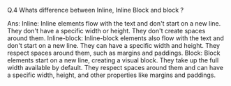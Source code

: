 Q.4 Whats difference between Inline, Inline Block and block ?

Ans: Inline:
           Inline elements flow with the text and don't start on a new line.
           They don't have a specific width or height.
           They don't create spaces around them.
Inline-block:
           Inline-block elements also flow with the text and don't start on a new line.
           They can have a specific width and height.
           They respect spaces around them, such as margins and paddings.
Block:
           Block elements start on a new line, creating a visual block.
           They take up the full width available by default.
           They respect spaces around them and can have a specific width, height, and other properties like margins and paddings.






